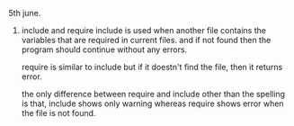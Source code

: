 5th june.
1. include and require
    include is used when another file contains the variables that are required in current files. and if not found then the program should continue without any errors.

    require is similar to include but if it doestn't find the file, then it returns error.

    the only difference between require and include other than the spelling is that, include shows only warning whereas require shows error when the file is not found.